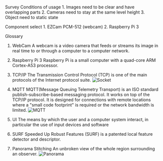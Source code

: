 Survey
  Conditions of usage
    1. Images need to be clear and have overlapping parts
    2. Cameras need to stay at the same level height
    3. Object need to static state

  Component select
    1. EZCam PCM-512 (webcam)
    2. Raspberry Pi 3

Glossary
  1. WebCam
     A webcam is a video camera that feeds or streams its image in real time to or through a computer to a computer network.
     
  2. Raspberry Pi 3
     Raspberry Pi is a small computer with a quad-core ARM Cortex-A53 processor.
     
  3. TCP/IP
     The Transmission Control Protocol (TCP) is one of the main protocols of the Internet protocol suite.
     ![Socket](https://github.com/digiplusdaniel/embedded/blob/master/2.Analysis/Socket_Breakdown.png)
     
  4. MQTT
     MQTT(Message Queuing Telemetry Transport) is an ISO standard publish-subscribe-based messaging protocol. It works on top of the  
     TCP/IP protocol. It is designed for connections with remote locations where a "small code footprint" is required or the network 
     bandwidth is limited.
     ![MQTT](https://github.com/digiplusdaniel/embedded/blob/master/2.Analysis/MQTT_Breakdown.png)
     
  5. UI
     The means by which the user and a computer system interact, in particular the use of input devices and software
     
  6. SURF
     Speeded Up Robust Features (SURF) is a patented local feature detector and descriptor.
     
  7. Panorama Stitching
     An unbroken view of the whole region surrounding an observer.
     ![Panorama](https://github.com/digiplusdaniel/embedded/blob/master/2.Analysis/Panorama_Breakdown.png)
